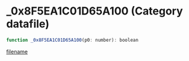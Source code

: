 # _0x8F5EA1C01D65A100 (Category datafile)

```js
function _0x8F5EA1C01D65A100(p0: number): boolean
```

[filename](_0x8F5EA1C01D65A100_m.md ':include')
